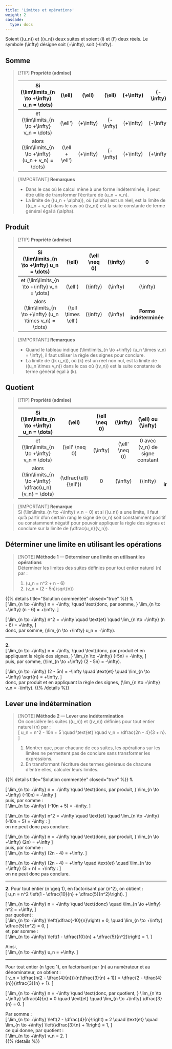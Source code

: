 ```yaml
---
title: 'Limites et opérations'
weight: 2
cascade:
  type: docs
---
```


Soient \((u_n)\) et \((v_n)\) deux suites et soient \(l\) et \(l'\) deux réels. Le symbole \(\infty\) désigne soit \(+\infty\), soit \(-\infty\).

## Somme

> [!TIP] **Propriété (admise)**  
> 
> | Si \(\lim\limits_{n \to +\infty} u_n = \dots\) | \(\ell\) | \(\ell\) | \(\ell\) | \(+\infty\) | \(-\infty\) | \(+\infty\) |  
> |:------------------------------------------------:|:----------:|:----------:|:-------------:|:-------------:|:-------------:|:-------------:|
> | et \(\lim\limits_{n \to +\infty} v_n = \dots\) | \(\ell'\) | \(+\infty\) | \(-\infty\) | \(+\infty\) | \(-\infty\) | \(-\infty\) |   
> | alors \(\lim\limits_{n \to +\infty} (u_n + v_n) = \dots\) | \(\ell + \ell'\) | \(+\infty\) | \(-\infty\) | \(+\infty\) | \(+\infty\) | **Forme indéterminée** |  

> [!IMPORTANT] **Remarques**  
> - Dans le cas où le calcul mène à une forme indéterminée, il peut être utile de transformer l’écriture de \(u_n + v_n\).  
> - La limite de \((u_n + \alpha)\), où \(\alpha\) est un réel, est la limite de \((u_n + v_n)\) dans le cas où \((v_n)\) est la suite constante de terme général égal à \(\alpha\).


## Produit

> [!TIP] **Propriété (admise)**  
> 
> | Si \(\lim\limits_{n \to +\infty} u_n = \dots\) | \(\ell\) | \(\ell \neq 0\) | \(\infty\) | 0 |  
> |:------------------------------------------------:|:----------:|:----------:|:-------------:|:-------------:|  
> | et \(\lim\limits_{n \to +\infty} v_n = \dots\) | \(\ell'\) | \(\infty\)       | \(\infty\) | \(\infty\) |  
> | alors \(\lim\limits_{n \to +\infty} (u_n \times v_n) = \dots\) | \(\ell \times \ell'\) | \(\infty\) | \(\infty\) | **Forme indéterminée** |  

> [!IMPORTANT] **Remarques**  
> - Quand le tableau indique \(\lim\limits_{n \to +\infty} (u_n \times v_n) = \infty\), il faut utiliser la règle des signes pour conclure.  
> - La limite de \((k u_n)\), où \(k\) est un réel non nul, est la limite de \((u_n \times v_n)\) dans le cas où \((v_n)\) est la suite constante de terme général égal à \(k\).


## Quotient

> [!TIP] **Propriété (admise)**  
> 
> | Si \(\lim\limits_{n \to +\infty} u_n = \dots\) | \(\ell\) | \(\ell \neq 0\) | \(\infty\) | \(\ell\) ou \(\infty\) | 0 | \(\infty\) |  
> |:------------------------------------------------:|:----------:|:----------:|:-------------:|:-------------:|:-------------:|:-------------:|
> | et \(\lim\limits_{n \to +\infty} v_n = \dots\) | \(\ell' \neq 0\) | \(\infty\) | \(\ell' \neq 0\) | 0 avec \(v_n\) de signe constant | 0 | \(\infty\) |  
> | alors \(\lim\limits_{n \to +\infty} \dfrac{u_n}{v_n} = \dots\) | \(\dfrac{\ell}{\ell'}\) | 0 | \(\infty\) | \(\infty\) | **Forme indéterminée** | **Forme indéterminée** |  

> [!IMPORTANT] **Remarque**  
> Si \(\lim\limits_{n \to +\infty} v_n = 0\) et si \((u_n)\) a une limite, il faut qu’à partir d’un certain rang le signe de \(v_n\) soit constamment positif ou constamment négatif pour pouvoir appliquer la règle des signes et conclure sur la limite de \(\dfrac{u_n}{v_n}\).


## Déterminer une limite en utilisant les opérations

> [!NOTE] **Méthode 1 — Déterminer une limite en utilisant les opérations**  
> Déterminer les limites des suites définies pour tout entier naturel \(n\) par :  
> 1. \(u_n = n^2 + n - 6\)  
> 2. \(v_n = (2 - 5n)\sqrt{n}\)  

{{% details title="Solution commentée" closed="true" %}}
**1.**  
\[
\lim_{n \to +\infty} n = +\infty, \quad \text{donc, par somme, } \lim_{n \to +\infty} (n - 6) = +\infty.
\]  

\[
\lim_{n \to +\infty} n^2 = +\infty \quad \text{et} \quad \lim_{n \to +\infty} (n - 6) = +\infty,
\]  
donc, par somme, \(\lim_{n \to +\infty} u_n = +\infty\).  

---

**2.**  
\[
\lim_{n \to +\infty} n = +\infty, \quad \text{donc, par produit et en appliquant la règle des signes, } \lim_{n \to +\infty} (-5n) = -\infty,
\]  
puis, par somme, \(\lim_{n \to +\infty} (2 - 5n) = -\infty\).  

\[
\lim_{n \to +\infty} (2 - 5n) = -\infty \quad \text{et} \quad \lim_{n \to +\infty} \sqrt{n} = +\infty,
\]  
donc, par produit et en appliquant la règle des signes, \(\lim_{n \to +\infty} v_n = -\infty\).
{{% /details %}}


## Lever une indétermination

> [!NOTE] **Méthode 2 — Lever une indétermination**  
> On considère les suites \((u_n)\) et \((v_n)\) définies pour tout entier naturel \(n\) par :  
> \[
u_n = n^2 - 10n + 5 \quad \text{et} \quad v_n = \dfrac{2n - 4}{3 + n}.
\]  
> 1. Montrer que, pour chacune de ces suites, les opérations sur les limites ne permettent pas de conclure sans transformer les expressions.  
> 2. En transformant l’écriture des termes généraux de chacune d’entre elles, calculer leurs limites.  

{{% details title="Solution commentée" closed="true" %}}
**1.**  

\[
\lim_{n \to +\infty} n = +\infty \quad \text{donc, par produit, } \lim_{n \to +\infty} (-10n) = -\infty
\]  
puis, par somme :  
\[
\lim_{n \to +\infty} (-10n + 5) = -\infty.
\]  

\[
\lim_{n \to +\infty} n^2 = +\infty \quad \text{et} \quad \lim_{n \to +\infty} (-10n + 5) = -\infty :
\]  
on ne peut donc pas conclure.  

\[
\lim_{n \to +\infty} n = +\infty \quad \text{donc, par produit, } \lim_{n \to +\infty} (2n) = +\infty
\]  
puis, par somme :  
\[
\lim_{n \to +\infty} (2n - 4) = +\infty.
\]  

\[
\lim_{n \to +\infty} (2n - 4) = +\infty \quad \text{et} \quad \lim_{n \to +\infty} (3 + n) = +\infty :
\]  
on ne peut donc pas conclure.  

---

**2.** Pour tout entier \(n \geq 1\), en factorisant par \(n^2\), on obtient :  
\[
u_n = n^2 \left(1 - \dfrac{10}{n} + \dfrac{5}{n^2}\right).
\]  

\[
\lim_{n \to +\infty} n = +\infty \quad \text{donc} \quad \lim_{n \to +\infty} n^2 = +\infty,
\]  
par quotient :  
\[
\lim_{n \to +\infty} \left(\dfrac{-10}{n}\right) = 0, \quad \lim_{n \to +\infty} \dfrac{5}{n^2} = 0,
\]  
et, par somme :  
\[
\lim_{n \to +\infty} \left(1 - \dfrac{10}{n} + \dfrac{5}{n^2}\right) = 1.
\]  

Ainsi,  
\[
\lim_{n \to +\infty} u_n = +\infty.
\]  

---

Pour tout entier \(n \geq 1\), en factorisant par \(n\) au numérateur et au dénominateur, on obtient :  
\[
v_n = \dfrac{n(2 - \tfrac{4}{n})}{n(\tfrac{3}{n} + 1)} = \dfrac{2 - \tfrac{4}{n}}{\tfrac{3}{n} + 1}.
\]  

\[
\lim_{n \to +\infty} n = +\infty \quad \text{donc, par quotient, } \lim_{n \to +\infty} \dfrac{4}{n} = 0 \quad \text{et} \quad \lim_{n \to +\infty} \dfrac{3}{n} = 0.
\]  

Par somme :  
\[
\lim_{n \to +\infty} \left(2 - \dfrac{4}{n}\right) = 2 \quad \text{et} \quad \lim_{n \to +\infty} \left(\dfrac{3}{n} + 1\right) = 1,
\]  
ce qui donne, par quotient :  
\[
\lim_{n \to +\infty} v_n = 2.
\]  
{{% /details %}}